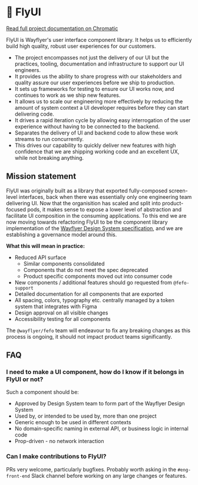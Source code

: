 # 💸 FlyUI

[Read full project documentation on Chromatic](https://main--623c294d904f0d003ab4c866.chromatic.com/)

FlyUI is Wayflyer's user interface component library. It helps us to efficiently build high quality, robust user experiences for our customers.

- The project encompasses not just the delivery of our UI but the practices, tooling, documentation and infrastructure to support our UI engineers.
- It provides us the ability to share progress with our stakeholders and quality assure our user experiences before we ship to production.
- It sets up frameworks for testing to ensure our UI works now, and continues to work as we ship new features.
- It allows us to scale our engineering more effectively by reducing the amount of system context a UI developer requires before they can start delivering code.
- It drives a rapid iteration cycle by allowing easy interrogation of the user experience without having to be connected to the backend.
- Separates the delivery of UI and backend code to allow these work streams to run concurrently.
- This drives our capability to quickly deliver new features with high confidence that we are shipping working code and an excellent UX, while not breaking anything.

## Mission statement

FlyUI was originally built as a library that exported fully-composed screen-level interfaces, back when there was essentially only one engineering team delivering UI. Now that the organisition has scaled and split into product-focused pods, it makes sense to expose a lower level of abstraction and facilitate UI composition in the consuming applications. To this end we are now moving towards refactoring FlyUI to be the component library implementation of the [Wayflyer Design System specification](https://www.figma.com/files/1085174594297070258/project/62516860/Design-Kit?fuid=977482556682004509), and we are establishing a governance model around this.

**What this will mean in practice:**

- Reduced API surface
  - Similar components consolidated
  - Components that do not meet the spec deprecated
  - Product specific components moved out into consumer code
- New components / additional features should go requested from `@fefo-support`
- Detailed documentation for all components that are exported
- All spacing, colors, typography etc. centrally managed by a token system that integrates with Figma
- Design approval on all visible changes
- Accessibility testing for all components

The `@wayflyer/fefo` team will endeavour to fix any breaking changes as this process is ongoing, it should not impact product teams significantly.

## FAQ

### I need to make a UI component, how do I know if it belongs in FlyUI or not?

Such a component should be:

- Approved by Design System team to form part of the Wayflyer Design System
- Used by, or intended to be used by, more than one project
- Generic enough to be used in different contexts
- No domain-specific naming in external API, or business logic in internal code
- Prop-driven - no network interaction

### Can I make contributions to FlyUI?

PRs very welcome, particularly bugfixes. Probably worth asking in the `#eng-front-end` Slack channel before working on any large changes or features.
